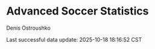 # Advanced Soccer Statistics
Denis Ostroushko

<!-- gfm -->

Last successful data update: 2025-10-18 18:16:52 CST
